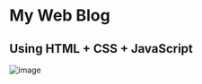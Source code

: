 # My Web Blog
## Using HTML + CSS + JavaScript

![image](https://github.com/War-Oxi/My_Blog/assets/72260110/53ef5640-d45b-4ee3-b9f4-65a65bebf9f6)
